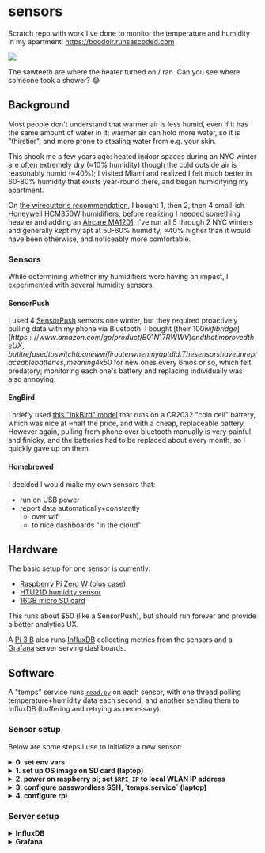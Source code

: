 # sensors

Scratch repo with work I've done to monitor the temperature and humidity in my apartment: https://boodoir.runsascoded.com

[![](https://cl.ly/77642052ea2c/Screen%20Shot%202018-11-21%20at%202.14.24%20PM.png)](https://boodoir.runsascoded.com)

The sawteeth are where the heater turned on / ran. Can you see where someone took a shower? 😂

## Background

Most people don't understand that warmer air is less humid, even if it has the same amount of water in it; warmer air can hold more water, so it is "thirstier", and more prone to stealing water from e.g. your skin.

This shook me a few years ago: heated indoor spaces during an NYC winter are often extremely dry (≈10% humidity) though the cold outside air is reasonably humid (≈40%); I visited Miami and realized I felt much better in 60-80% humidity that exists year-round there, and began humidifying my apartment.

On [the wirecutter's recommendation](https://thewirecutter.com/reviews/the-best-humidifier/), I bought 1, then 2, then 4 small-ish [Honeywell HCM350W humidifiers](https://www.amazon.com/dp/B002QAYJPO), before realizing I needed something heavier and adding an [Aircare MA1201](https://www.amazon.com/gp/product/B004S34ISA). I've run all 5 through 2 NYC winters and generally kept my apt at 50-60% humidity, ≈40% higher than it would have been otherwise, and noticeably more comfortable.

### Sensors

While determining whether my humidifiers were having an impact, I experimented with several humidity sensors.

#### SensorPush

I used 4 [SensorPush](https://www.amazon.com/gp/product/B01AEQ9X9I) sensors one winter, but they required proactively pulling data with my phone via Bluetooth. I bought [their $100 wifi bridge](https://www.amazon.com/gp/product/B01N17RWWV) and that improved the UX, but it refused to switch to a new wifi router when my apt did. The sensors have unreplaceable batteries, meaning 4x$50 for new ones every 6mos or so, which felt predatory; monitoring each one's battery and replacing individually was also annoying.

#### EngBird

I briefly used [this "InkBird" model](https://www.amazon.com/gp/product/B01G8H6KHA) that runs on a CR2032 "coin cell" battery, which was nice at ≈half the price, and with a cheap, replaceable battery. However again, pulling from phone over bluetooth manually is very painful and finicky, and the batteries had to be replaced about every month, so I quickly gave up on them.

#### Homebrewed

I decided I would make my own sensors that:

- run on USB power
- report data automatically+constantly
  - over wifi
  - to nice dashboards "in the cloud"

## Hardware

The basic setup for one sensor is currently:
- [Raspberry Pi Zero W](https://www.adafruit.com/product/3708) ([plus case](https://www.adafruit.com/product/3252))
- [HTU21D humidity sensor](https://www.adafruit.com/product/3515)
- [16GB micro SD card](https://www.amazon.com/gp/product/B013TMN4GW)

This runs about $50 (like a SensorPush), but should run forever and provide a better analytics UX.

A [Pi 3 B](https://www.adafruit.com/product/3055) also runs [InfluxDB] collecting metrics from the sensors and a [Grafana] server serving dashboards.

## Software

A "temps" service runs [`read.py`](./read.py) on each sensor, with one thread polling temperature+humidity data each second, and another sending them to InfluxDB (buffering and retrying as necessary).

### Sensor setup

Below are some steps I use to initialize a new sensor:

<details><summary><b>0. set env vars</b></summary><p>

These env vars will be used at various points:

- `RPI`: new rpi hostname / ssh alias
- `RPI_IP`: local WLAN IP of the new rpi, once its booted + connected to wifi (see step **2.**)
- `SSH_PUBKEY`: basename (within `~/.ssh`) of ssh public key
- `SSID`: wifi ssid
- `PSWD`: wifi password
- `DEVICE`: alias for device in influx db

</p></details>

<details><summary><b>1. set up OS image on SD card (laptop)</b></summary><p>

- [Download + unzip raspbian `.zip`](https://www.raspberrypi.org/downloads/raspbian/); I've been using "RASPBIAN STRETCH WITH DESKTOP AND RECOMMENDED SOFTWARE" but will try "RASPBIAN STRETCH LITE" next
- Burn unzipped `.img` onto SD card; I've used [Etcher](https://www.balena.io/etcher/) for OSX
- Configure SSH, wifi (2.4GHz networks only, for Pi Zero W!), and I2C and UART interfaces:

  ```bash

  cd /Volumes/boot

  # enable sshd on boot
  touch ssh

  SSID= # your wifi SSID; 2.4GHz only!
   PSWD= # your wifi password

  # enable uart, i2c interfaces
  cat >> config.txt <<EOF
  dtparam=i2c_arm=on
  enable_uart=1
  EOF

  # configure wifi
  cat > wpa_supplicant.conf <<EOF
  country=US
  ctrl_interface=DIR=/var/run/wpa_supplicant GROUP=netdev
  update_config=1

  network={
      ssid="$SSID"
      psk="$PSWD"
      key_mgmt=WPA-PSK
  }
  EOF
  ```

</p></details>

<details><summary><b>2. power on raspberry pi; set <code>$RPI_IP</code> to local WLAN IP address</b></summary><p>

Once it's booted:
- find its IP address and store it in `$RPI_IP` for what follows.
  - (you can get this from e.g. your wifi router (which it will connect to on boot), or via a serial interface)
- also set `$RPI`: a hostname/alias you will address this RPi as

</p></details>

<details><summary><b>3. configure passwordless SSH, `temps.service` (laptop)</b></summary><p>

```bash
# create ssh alias
cat >> ~/.ssh/config <<EOF

Host $RPI
User pi
HostName $RPI_IP
EOF

# enable passwordless ssh; only two times you'll have to enter the default password ("raspberry")
scp ~/.ssh/$SSH_PUBKEY $RPI:
ssh $RPI 'mkdir .ssh && cat $SSH_PUBKEY >> .ssh/authorized_keys'

# (passwordless!) copy over source file from this repo
scp read.py $RPI:

# set hostname, locale
cat >setup <<EOF
echo $RPI > /etc/hostname
perl -pi -e "s/raspberrypi/$RPI/" /etc/hosts
echo "LC_ALL=en_US.UTF-8" >> /etc/environment
echo "en_US.UTF-8 UTF-8" >> /etc/locale.gen
echo "LANG=en_US.UTF-8" > /etc/locale.conf
locale-gen en_US.UTF-8
EOF
chmod a+x setup
scp setup $RPI: && rm -f setup
ssh $RPI "sudo ./setup && rm -f setup"

# passwordless!
ssh $RPI
```

</p></details>

<details><summary><b>4. configure rpi</b></summary><p>

```bash
# set new password for 'pi' user
passwd

# remove obsolete local hostname alias
sudo perl -pi -e "s/raspberrypi/$HOSTNAME/" /etc/hosts

sudo apt-get install i2c-tools
sudo echo i2c-dev >> /etc/modules

# install necessary python deps
sudo pip3 install RPi.GPIO adafruit-circuitpython-HTU21D adafruit-circuitpython-si7021 influxdb pytz

# optional: useful cruft removal
sudo apt-get purge wolfram-engine libreoffice* scratch minecraft-pi sonic-pi dillo gpicview oracle-java8-jdk openjdk-7-jre oracle-java7-jdk openjdk-8-jre
sudo apt-get clean
sudo apt-get autoremove

# set this var to be the device you want to report metrics to InfluxDB as
DEVICE=$HOSTNAME
# set this to the hostname (and optionally port) of the InfluxDB server
SERVER= 

# write "temps.service" file
sudo bash -c "cat >/lib/systemd/system/temps.service" <<EOF
[Unit]
Description=Temp/Humidity Reporter
After=multi-user.target

[Service]
Type=idle
ExecStart=/usr/bin/python3 -u /home/pi/read.py -d $DEVICE -s $SERVER

[Install]
WantedBy=multi-user.target
EOF

sudo systemctl daemon-reload
sudo systemctl enable temps

# start the temps service!
sudo systemctl start temps

# check its status a few times; readings may take a few seconds to start flowing
sudo systemctl status temps

# all done! log out
exit
```

</p></details>

### Server setup

<details><summary><b>InfluxDB</b></summary><p>

…is easily installed via APT:

```bash
sudo apt-get install influxdb
```

</p></details>

<details><summary><b>Grafana</b></summary><p>
  
…is [a little trickier](https://grafana.com/grafana/download?platform=arm):

```bash
wget https://s3-us-west-2.amazonaws.com/grafana-releases/release/grafana_5.3.4_armhf.deb 
sudo dpkg -i grafana_5.3.4_armhf.deb
```

*The version you get from a vanilla `sudo apt-get install grafana` is really old! Don't try to use it!*

#### Enable anonymous access

In `/etc/grafana/grafana.ini`:

```
[auth.anonymous]
# enable anonymous access
;enabled = true

# specify organization name that should be used for unauthenticated users
;org_name = <some org name>

# specify role for unauthenticated users
;org_role = Viewer
```

## Roadmap

[The issue tracker](https://github.com/ryan-williams/sensors/issues) points to a lot of future work.


[InfluxDB]: https://github.com/influxdata/influxdb
[Grafana]: https://grafana.com/
